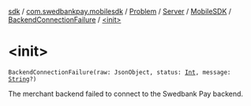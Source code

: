 [sdk](../../../../../index.md) / [com.swedbankpay.mobilesdk](../../../../index.md) / [Problem](../../../index.md) / [Server](../../index.md) / [MobileSDK](../index.md) / [BackendConnectionFailure](index.md) / [&lt;init&gt;](./-init-.md)

# &lt;init&gt;

`BackendConnectionFailure(raw: JsonObject, status: `[`Int`](https://kotlinlang.org/api/latest/jvm/stdlib/kotlin/-int/index.html)`, message: `[`String`](https://kotlinlang.org/api/latest/jvm/stdlib/kotlin/-string/index.html)`?)`

The merchant backend failed to connect to the Swedbank Pay backend.

